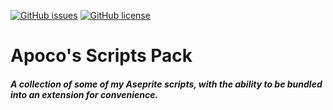 [![GitHub issues](https://img.shields.io/github/issues/Apocalyptapig/AsepriteScripts)](https://github.com/Apocalyptapig/AsepriteScripts/issues) [![GitHub license](https://img.shields.io/github/license/Apocalyptapig/AsepriteScripts)](https://github.com/Apocalyptapig/AsepriteScripts/blob/main/LICENSE)
# Apoco's Scripts Pack

##### A collection of some of my Aseprite scripts, with the ability to be bundled into an extension for convenience.
